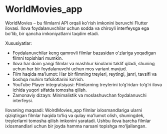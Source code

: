 # WorldMovies_app
WorldMovies – bu filmlarni API orqali ko'rish imkonini beruvchi Flutter ilovasi. Ilova foydalanuvchilar uchun sodda va chiroyli interfeysga ega bo'lib, bir qancha imkoniyatlarni taqdim etadi.

Xususiyatlar:
  - Foydalanuvchilar keng qamrovli filmlar bazasidan o'zlariga yoqadigan filmni topishlari mumkin.
  - Ilova har doim yangi filmlar va mashhur kinolarni taklif qiladi, shuning uchun har bir foydalanuvchi uchun mos variant mavjud.
  - Film haqida ma'lumot: Har bir filmning treyleri, reytingi, janri, tavsifi va boshqa muhim tafsilotlarini ko‘rish.
  - YouTube Player integratsiyasi: Filmlarning treylerini to‘g‘ridan-to‘g‘ri ilova ichida yuqori sifatda tomosha qilish.
  - Zamonaviy dizayn: Minimalistik va moslashuvchan foydalanuvchi interfeysi.

Ilovaning maqsadi:
WolrdMovies_app filmlar ixlosmandlariga ularni qiziqtirgan filmlar haqida to‘liq va qulay ma'lumot olish, shuningdek, treylerlarni tomosha qilish imkonini yaratadi. Ushbu ilova barcha filmlar ixlosmandlari uchun bir joyda hamma narsani topishga mo‘ljallangan.
